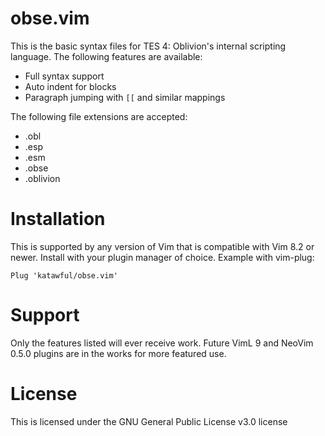# obse.vim
This is the basic syntax files for TES 4: Oblivion's internal scripting language.
The following features are available:
* Full syntax support
* Auto indent for blocks
* Paragraph jumping with `[[` and similar mappings

The following file extensions are accepted:
* .obl
* .esp
* .esm
* .obse
* .oblivion

# Installation
This is supported by any version of Vim that is compatible with Vim 8.2 or newer.
Install with your plugin manager of choice.
Example with vim-plug:
```vim
Plug 'katawful/obse.vim'
```

# Support
Only the features listed will ever receive work.
Future VimL 9 and NeoVim 0.5.0 plugins are in the works for more featured use.

# License
This is licensed under the GNU General Public License v3.0 license
